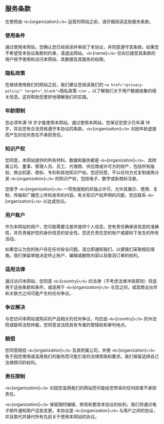 ## 服务条款

在使用由 `<b>`[organization]`</b>` 运营的网站之前，请仔细阅读这些服务条款。

### 使用条件

通过使用本网站，您确认您已经阅读并审阅了本协议，并同意遵守其条款。如果您不希望受本协议条款的约束，请退出网站。`<b>`[name]`</b>` 仅向已接受其条款的用户授予使用和访问本网站、其数据及其服务的权限。

### 隐私政策

在继续使用我们的网站之前，我们建议您阅读我们的 `<a href="/privacy-policy/" target="_blank">`隐私政策 `</a>` ，以了解我们关于用户数据收集的相关信息。这将帮助您更好地理解我们的实践。


### 年龄限制

您必须年满 18 岁才能使用本网站。通过使用本网站，您保证您至少已年满 18 岁，并且您有合法资格遵守本协议的条款。`<b>`[organization]`</b>` 对因年龄虚报而产生的任何责任不承担责任。

### 知识产权

您同意，本网站提供的所有材料、数据和服务都是 `<b>`[organization]`</b>`、其附属公司、董事、管理人员、员工、代理商、供应商或许可方的财产，包括所有版权、商业机密、商标、专利和其他知识产权。您还同意，不以任何方式复制或再分发 `<b>`[organization]`</b>` 的知识产权，包括电子、数字或新商标注册。

您授予 `<b>`[organization]`</b>` 一项免版税的非独占许可，允许其展示、使用、复制、传输和广播您上传和发布的内容。有关知识产权声明的问题，您应联系 `<b>`[organization]`</b>` 以达成协议。

### 用户账户

作为本网站的用户，您可能需要注册并提供个人信息。您有责任确保该信息的准确性，并负责维护您的身份信息的安全性。您还负责在您的账户或密码下发生的所有活动。

如果您认为您的账户存在任何安全问题，请立即通知我们，以便我们采取相应措施。我们保留单独决定终止账户、编辑或删除内容以及取消订单的权利。

### 适用法律

通过访问本网站，您同意 `<b>`[country]`</b>` 的法律（不考虑法律冲突原则）将适用于这些条款和条件，或适用于 `<b>`[organization]`</b>` 与您之间，或其商业伙伴和关联方之间可能产生的任何争议。

### 争议解决

与您访问本网站或购买的产品相关的任何争议，均应由 `<b>`[country]`</b>` 的州法院或联邦法院仲裁，您同意该法院具有专属的管辖权和审判地点。

### 赔偿

您同意赔偿 `<b>`[organization]`</b>` 及其附属公司，并使 `<b>`[organization]`</b>` 免于因您使用或滥用我们的服务而可能引发的法律索赔和要求。我们保留选择自己法律顾问的权利。

### 责任限制

`<b>`[organization]`</b>` 对因您滥用我们的网站而可能给您带来的任何损害不承担责任。

`<b>`[organization]`</b>` 保留随时编辑、修改和更改本协议的权利。我们将通过电子邮件通知用户这些变更。本协议是 `<b>`[organization]`</b>` 与用户之间的协议，并且取代并替代所有先前关于使用本网站的协议。
